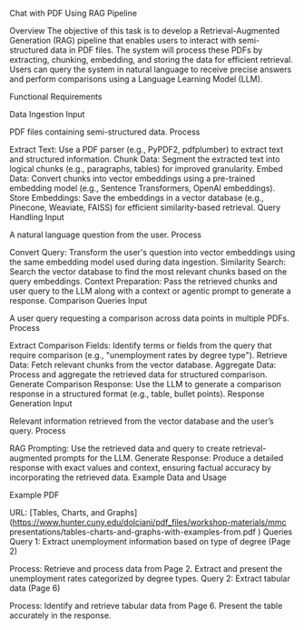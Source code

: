 Chat with PDF Using RAG Pipeline

Overview The objective of this task is to develop a Retrieval-Augmented Generation (RAG) pipeline that enables users to interact with semi-structured data in PDF files. The system will process these PDFs by extracting, chunking, embedding, and storing the data for efficient retrieval. Users can query the system in natural language to receive precise answers and perform comparisons using a Language Learning Model (LLM).

Functional Requirements

Data Ingestion
Input

PDF files containing semi-structured data.
Process

Extract Text: Use a PDF parser (e.g., PyPDF2, pdfplumber) to extract text and structured information.
Chunk Data: Segment the extracted text into logical chunks (e.g., paragraphs, tables) for improved granularity.
Embed Data: Convert chunks into vector embeddings using a pre-trained embedding model (e.g., Sentence Transformers, OpenAI embeddings).
Store Embeddings: Save the embeddings in a vector database (e.g., Pinecone, Weaviate, FAISS) for efficient similarity-based retrieval.
Query Handling
Input

A natural language question from the user.
Process

Convert Query: Transform the user's question into vector embeddings using the same embedding model used during data ingestion.
Similarity Search: Search the vector database to find the most relevant chunks based on the query embeddings.
Context Preparation: Pass the retrieved chunks and user query to the LLM along with a context or agentic prompt to generate a response.
Comparison Queries
Input

A user query requesting a comparison across data points in multiple PDFs.
Process

Extract Comparison Fields: Identify terms or fields from the query that require comparison (e.g., "unemployment rates by degree type").
Retrieve Data: Fetch relevant chunks from the vector database.
Aggregate Data: Process and aggregate the retrieved data for structured comparison.
Generate Comparison Response: Use the LLM to generate a comparison response in a structured format (e.g., table, bullet points).
Response Generation
Input

Relevant information retrieved from the vector database and the user’s query.
Process

RAG Prompting: Use the retrieved data and query to create retrieval-augmented prompts for the LLM.
Generate Response: Produce a detailed response with exact values and context, ensuring factual accuracy by incorporating the retrieved data.
Example Data and Usage

Example PDF

URL: [Tables, Charts, and Graphs](https://www.hunter.cuny.edu/dolciani/pdf_files/workshop-materials/mmc presentations/tables-charts-and-graphs-with-examples-from.pdf )
Queries Query 1: Extract unemployment information based on type of degree (Page 2)

Process: Retrieve and process data from Page 2. Extract and present the unemployment rates categorized by degree types.
Query 2: Extract tabular data (Page 6)

Process: Identify and retrieve tabular data from Page 6. Present the table accurately in the response.

